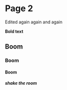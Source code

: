 # Page 2
Edited again again and again

**Bold text**

## Boom

### Boom

#### Boom

##### shake the room